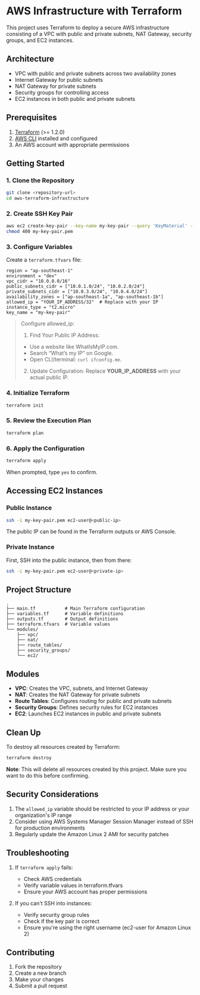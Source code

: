 # AWS Infrastructure with Terraform

This project uses Terraform to deploy a secure AWS infrastructure consisting of a VPC with public and private subnets, NAT Gateway, security groups, and EC2 instances.

## Architecture

- VPC with public and private subnets across two availability zones
- Internet Gateway for public subnets
- NAT Gateway for private subnets
- Security groups for controlling access
- EC2 instances in both public and private subnets

## Prerequisites

1. [Terraform](https://www.terraform.io/downloads.html) (>= 1.2.0)
2. [AWS CLI](https://aws.amazon.com/cli/) installed and configured
3. An AWS account with appropriate permissions

## Getting Started

### 1. Clone the Repository

```bash
git clone <repository-url>
cd aws-terraform-infrastructure
```

### 2. Create SSH Key Pair

```bash
aws ec2 create-key-pair --key-name my-key-pair --query 'KeyMaterial' --output text > my-key-pair.pem
chmod 400 my-key-pair.pem
```

### 3. Configure Variables

Create a `terraform.tfvars` file:

```hcl
region = "ap-southeast-1"
environment = "dev"
vpc_cidr = "10.0.0.0/16"
public_subnets_cidr = ["10.0.1.0/24", "10.0.2.0/24"]
private_subnets_cidr = ["10.0.3.0/24", "10.0.4.0/24"]
availability_zones = ["ap-southeast-1a", "ap-southeast-1b"]
allowed_ip = "YOUR_IP_ADDRESS/32"  # Replace with your IP
instance_type = "t2.micro"
key_name = "my-key-pair"
```
>Configure allowed_ip:
>1. Find Your Public IP Address: 
>- Use a website like WhatIsMyIP.com.
>- Search “What’s my IP” on Google.
>- Open CLI/terminal: ```curl ifconfig.me```.
>2. Update Configuration: Replace **YOUR_IP_ADDRESS** with your actual public IP.
### 4. Initialize Terraform

```bash
terraform init
```

### 5. Review the Execution Plan

```bash
terraform plan
```

### 6. Apply the Configuration

```bash
terraform apply
```

When prompted, type `yes` to confirm.

## Accessing EC2 Instances

### Public Instance

```bash
ssh -i my-key-pair.pem ec2-user@<public-ip>
```

The public IP can be found in the Terraform outputs or AWS Console.

### Private Instance

First, SSH into the public instance, then from there:

```bash
ssh -i my-key-pair.pem ec2-user@<private-ip>
```

## Project Structure

```
.
├── main.tf           # Main Terraform configuration
├── variables.tf      # Variable definitions
├── outputs.tf        # Output definitions
├── terraform.tfvars  # Variable values
└── modules/
    ├── vpc/
    ├── nat/
    ├── route_tables/
    ├── security_groups/
    └── ec2/
```

## Modules

- **VPC**: Creates the VPC, subnets, and Internet Gateway
- **NAT**: Creates the NAT Gateway for private subnets
- **Route Tables**: Configures routing for public and private subnets
- **Security Groups**: Defines security rules for EC2 instances
- **EC2**: Launches EC2 instances in public and private subnets

## Clean Up

To destroy all resources created by Terraform:

```bash
terraform destroy
```

**Note**: This will delete all resources created by this project. Make sure you want to do this before confirming.

## Security Considerations

1. The `allowed_ip` variable should be restricted to your IP address or your organization's IP range
2. Consider using AWS Systems Manager Session Manager instead of SSH for production environments
3. Regularly update the Amazon Linux 2 AMI for security patches

## Troubleshooting

1. If `terraform apply` fails:
   - Check AWS credentials
   - Verify variable values in terraform.tfvars
   - Ensure your AWS account has proper permissions

2. If you can't SSH into instances:
   - Verify security group rules
   - Check if the key pair is correct
   - Ensure you're using the right username (ec2-user for Amazon Linux 2)

## Contributing

1. Fork the repository
2. Create a new branch
3. Make your changes
4. Submit a pull request